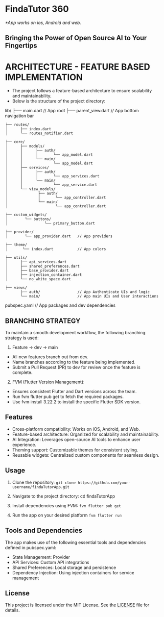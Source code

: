 # FindaTutor 360

_\*App works on ios, Android and web._

## Bringing the Power of Open Source AI to Your Fingertips

# ARCHITECTURE - FEATURE BASED IMPLEMENTATION

- The project follows a feature-based architecture to ensure scalability and maintainability. 
- Below is the structure of the project directory:

lib/
    ├── main.dart                    // App root
    ├── parent_view.dart             // App bottom navigation bar

    ├── routes/
    │      ├── index.dart
    │      └── routes_notifier.dart

    ├── core/
    │      ├── models/
    │      │      ├── auth/
    │      │      │       └── app_model.dart
    │      │      └── main/
    │      │              └── app_model.dart
    │      ├── services/
    │      │      ├── auth/
    │      │      │       └── app_services.dart
    │      │      └── main/
    │      │              └── app_service.dart
    │      └── view_models/
    │              ├── auth/
    │              │       └── app_controller.dart
    │              └── main/
    │                      └── app_controller.dart

    ├── custom_widgets/
    │        └── buttons/
    │                 └── primary_button.dart

    ├── provider/
    │        └── app_provider.dart   // App providers

    ├── theme/
    │       └── index.dart           // App colors

    ├── utils/
    │      ├── api_services.dart
    │      ├── shared_preferences.dart
    │      ├── base_provider.dart
    │      ├── injection_container.dart
    │      └── no_white_space.dart

    ├── views/
           ├── auth/                 // App Authenticate UIs and logic
           └── main/                 // App main UIs and User interactions

pubspec.yaml                         // App packages and dev dependencies


## BRANCHING STRATEGY

To maintain a smooth development workflow, the following branching strategy is used:

1. Feature -> dev -> main
- All new features branch out from dev.
- Name branches according to the feature being implemented.
- Submit a Pull Request (PR) to dev for review once the feature is complete.

2. FVM (Flutter Version Management):
- Ensures consistent Flutter and Dart versions across the team.
- Run fvm flutter pub get to fetch the required packages.
- Use fvm install 3.22.2 to install the specific Flutter SDK version.

## Features
- Cross-platform compatibility: Works on iOS, Android, and Web.
- Feature-based architecture: Organized for scalability and maintainability.
- AI Integration: Leverages open-source AI tools to enhance user experience.
- Theming support: Customizable themes for consistent styling.
- Reusable widgets: Centralized custom components for seamless design.

## Usage
1. Clone the repository:
 ```git clone https://github.com/your-username/findaTutorApp.git```

2. Navigate to the project directory:
cd findaTutorApp

3. Install dependencies using FVM:
```fvm flutter pub get```

4. Run the app on your desired platform
```fvm flutter run```


## Tools and Dependencies
The app makes use of the following essential tools and dependencies defined in pubspec.yaml:

- State Management: Provider
- API Services: Custom API integrations
- Shared Preferences: Local storage and persistence
- Dependency Injection: Using injection containers for service management

## License
This project is licensed under the MIT License. See the [LICENSE](LICENSE.md) file for details.
